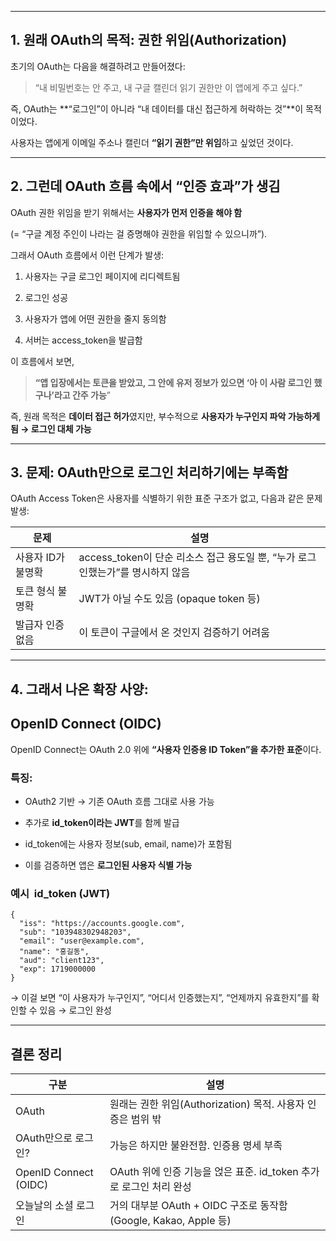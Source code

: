   


---

## **1. 원래 OAuth의 목적:** **권한 위임(Authorization)**

  

초기의 OAuth는 다음을 해결하려고 만들어졌다:


> “내 비밀번호는 안 주고, 내 구글 캘린더 읽기 권한만 이 앱에게 주고 싶다.”

  

즉, OAuth는 **“로그인”이 아니라 “내 데이터를 대신 접근하게 허락하는 것”**이 목적이었다.

사용자는 앱에게 이메일 주소나 캘린더 **“읽기 권한”만 위임**하고 싶었던 것이다.

---

## **2. 그런데 OAuth 흐름 속에서 “인증 효과”가 생김**

  

OAuth 권한 위임을 받기 위해서는 **사용자가 먼저 인증을 해야 함**

(= “구글 계정 주인이 나라는 걸 증명해야 권한을 위임할 수 있으니까”).

  

그래서 OAuth 흐름에서 이런 단계가 발생:

1. 사용자는 구글 로그인 페이지에 리디렉트됨
    
2. 로그인 성공
    
3. 사용자가 앱에 어떤 권한을 줄지 동의함
    
4. 서버는 access_token을 발급함
    

  

이 흐름에서 보면,

  

> **“앱 입장에서는 토큰을 받았고, 그 안에 유저 정보가 있으면 ‘아 이 사람 로그인 했구나’라고 간주 가능**”

  

즉, 원래 목적은 **데이터 접근 허가**였지만, 부수적으로 **사용자가 누구인지 파악 가능하게 됨 → 로그인 대체 가능**

---

## **3. 문제: OAuth만으로 로그인 처리하기에는 부족함**

  

OAuth Access Token은 사용자를 식별하기 위한 표준 구조가 없고, 다음과 같은 문제 발생:

| **문제**      | **설명**                                              |
| ----------- | --------------------------------------------------- |
| 사용자 ID가 불명확 | access_token이 단순 리소스 접근 용도일 뿐, “누가 로그인했는가”를 명시하지 않음 |
| 토큰 형식 불명확   | JWT가 아닐 수도 있음 (opaque token 등)                      |
| 발급자 인증 없음   | 이 토큰이 구글에서 온 것인지 검증하기 어려움                           |

---

## **4. 그래서 나온 확장 사양:** 

## **OpenID Connect (OIDC)**

  

OpenID Connect는 OAuth 2.0 위에 **“사용자 인증용 ID Token”을 추가한 표준**이다.

  

### **특징:**

- OAuth2 기반 → 기존 OAuth 흐름 그대로 사용 가능
    
- 추가로 **id_token이라는 JWT**를 함께 발급
    
- id_token에는 사용자 정보(sub, email, name)가 포함됨
    
- 이를 검증하면 앱은 **로그인된 사용자 식별 가능**
    

  

### **예시**  **id_token** **(JWT)**

```
{
  "iss": "https://accounts.google.com",
  "sub": "103948302948203",
  "email": "user@example.com",
  "name": "홍길동",
  "aud": "client123",
  "exp": 1719000000
}
```

→ 이걸 보면 “이 사용자가 누구인지”, “어디서 인증했는지”, “언제까지 유효한지”를 확인할 수 있음 → 로그인 완성

---

## **결론 정리**

| **구분**                | **설명**                                               |
| --------------------- | ---------------------------------------------------- |
| OAuth                 | 원래는 권한 위임(Authorization) 목적. 사용자 인증은 범위 밖            |
| OAuth만으로 로그인?         | 가능은 하지만 불완전함. 인증용 명세 부족                              |
| OpenID Connect (OIDC) | OAuth 위에 인증 기능을 얹은 표준. id_token 추가로 로그인 처리 완성        |
| 오늘날의 소셜 로그인           | 거의 대부분 OAuth + OIDC 구조로 동작함 (Google, Kakao, Apple 등) |
